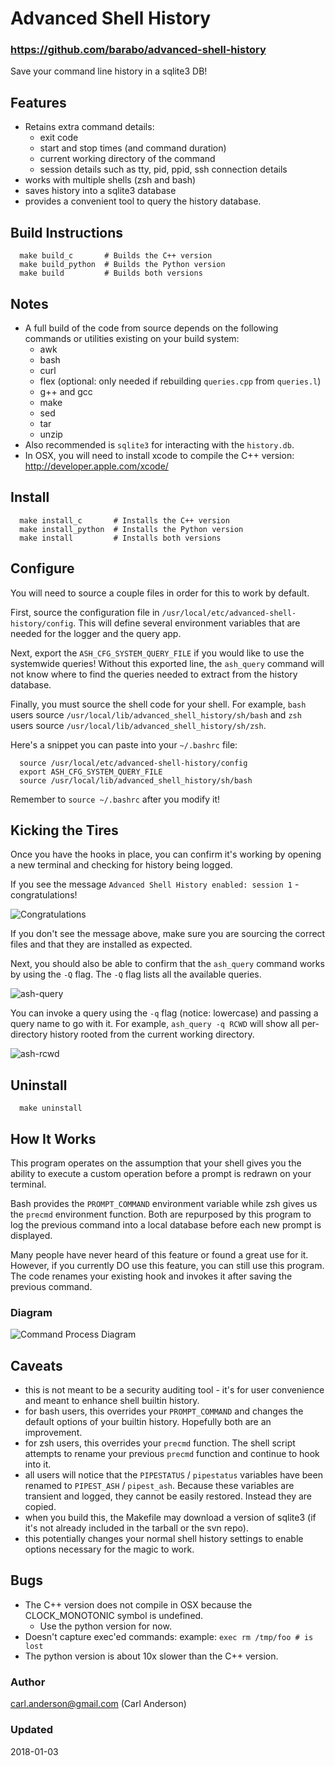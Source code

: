 # Advanced Shell History
### https://github.com/barabo/advanced-shell-history

Save your command line history in a sqlite3 DB!

## Features
  * Retains extra command details:
    * exit code
    * start and stop times (and command duration)
    * current working directory of the command
    * session details such as tty, pid, ppid, ssh connection details
  * works with multiple shells (zsh and bash)
  * saves history into a sqlite3 database
  * provides a convenient tool to query the history database.

## Build Instructions
```
  make build_c       # Builds the C++ version
  make build_python  # Builds the Python version
  make build         # Builds both versions
```

## Notes
  * A full build of the code from source depends on the following commands
    or utilities existing on your build system:
      - awk
      - bash
      - curl
      - flex (optional: only needed if rebuilding `queries.cpp` from `queries.l`)
      - g++ and gcc
      - make
      - sed
      - tar
      - unzip
  * Also recommended is `sqlite3` for interacting with the `history.db`.
  * In OSX, you will need to install xcode to compile the C++ version:
      http://developer.apple.com/xcode/

## Install
```{sh}
  make install_c       # Installs the C++ version
  make install_python  # Installs the Python version
  make install         # Installs both versions
```

## Configure
You will need to source a couple files in order for this to work by default.

First, source the configuration file in `/usr/local/etc/advanced-shell-history/config`.
This will define several environment variables that are needed for the logger and the
query app.

Next, export the `ASH_CFG_SYSTEM_QUERY_FILE` if you would like to use the systemwide
queries!  Without this exported line, the `ash_query` command will not know where to find
the queries needed to extract from the history database.

Finally, you must source the shell code for your shell.  For example, `bash` users source
`/usr/local/lib/advanced_shell_history/sh/bash` and `zsh` users source `/usr/local/lib/advanced_shell_history/sh/zsh`.

Here's a snippet you can paste into your `~/.bashrc` file:
```{sh}
  source /usr/local/etc/advanced-shell-history/config
  export ASH_CFG_SYSTEM_QUERY_FILE
  source /usr/local/lib/advanced_shell_history/sh/bash
```
Remember to `source ~/.bashrc` after you modify it!

## Kicking the Tires
Once you have the hooks in place, you can confirm it's working by opening a new
terminal and checking for history being logged.

If you see the message `Advanced Shell History enabled: session 1` - congratulations!

![Congratulations](https://raw.githubusercontent.com/barabo/advanced-shell-history/master/docs/ash-session.png)

If you don't see the message above, make sure you are sourcing the correct files and 
that they are installed as expected.

Next, you should also be able to confirm that the `ash_query` command works by using
the `-Q` flag.  The `-Q` flag lists all the available queries.

![ash-query](https://raw.githubusercontent.com/barabo/advanced-shell-history/master/docs/ash-query.png)

You can invoke a query using the `-q` flag (notice: lowercase) and passing a query
name to go with it.  For example, `ash_query -q RCWD` will show all per-directory
history rooted from the current working directory.

![ash-rcwd](https://raw.githubusercontent.com/barabo/advanced-shell-history/master/docs/ash-rcwd.png)

## Uninstall
```
  make uninstall
```

## How It Works
This program operates on the assumption that your shell gives you the ability
to execute a custom operation before a prompt is redrawn on your terminal.

Bash provides the `PROMPT_COMMAND` environment variable while zsh gives us the
`precmd` environment function.  Both are repurposed by this program to log the
previous command into a local database before each new prompt is displayed.

Many people have never heard of this feature or found a great use for it.
However, if you currently DO use this feature, you can still use this program.
The code renames your existing hook and invokes it after saving the previous
command.

### Diagram
![Command Process Diagram](https://raw.githubusercontent.com/barabo/advanced-shell-history/master/docs/diagram.png)

## Caveats
  * this is not meant to be a security auditing tool - it's for user
    convenience and meant to enhance shell builtin history.
  * for bash users, this overrides your `PROMPT_COMMAND` and changes the 
    default options of your builtin history.  Hopefully both are an 
    improvement.
  * for zsh users, this overrides your `precmd` function.  The shell script
    attempts to rename your previous `precmd` function and continue to hook
    into it.
  * all users will notice that the `PIPESTATUS` / `pipestatus` variables have
    been renamed to `PIPEST_ASH` / `pipest_ash`.  Because these variables are transient
    and logged, they cannot be easily restored.  Instead they are copied.
  * when you build this, the Makefile may download a version of sqlite3
    (if it's not already included in the tarball or the svn repo).
  * this potentially changes your normal shell history settings to enable
    options necessary for the magic to work.

## Bugs
  * The C++ version does not compile in OSX because the CLOCK_MONOTONIC symbol is undefined.
    * Use the python version for now.
  * Doesn't capture exec'ed commands: example: `exec rm /tmp/foo # is lost`
  * The python version is about 10x slower than the C++ version.

### Author
carl.anderson@gmail.com (Carl Anderson)

### Updated
2018-01-03
